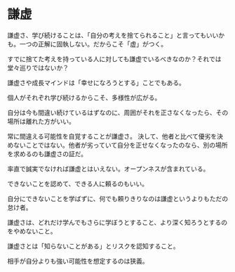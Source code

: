 # 謙虚

謙虚さ、学び続けることは、「自分の考えを捨てられること」と言ってもいいかも。一つの正解に固執しない。だからこそ「虚」がつく。

すでに捨てた考えを持っている人に対しても謙虚でいるべきなのか？それでは堂々巡りではないか？

謙虚さや成長マインドは「幸せになろうとする」ことでもある。

個人がそれぞれ学び続けるからこそ、多様性が広がる。

自分は今も間違い続けているはずなのに、周囲がそれを正さなくなったら、その場所は離れた方がいい。

常に間違える可能性を自覚することが謙虚さ。
決して、他者と比べて優劣を決めないことではない。他者が劣っていて自分を正せなくなったのなら、別の場所を求めるのも謙虚さの証だ。

率直で誠実でなければ謙虚とはいえない。オープンネスが含まれている。

できないことを認めて、できる人に頼るのもいい。

自分にできないことを学ばずに、何でも頼りきりなのは謙虚というよりもただの怠け者。

謙虚さは、どれだけ学んでもさらに学ぼうとすること、より深く知ろうとするのをやめないこと。

謙虚さとは「知らないことがある」とリスクを認知すること。

相手が自分よりも強い可能性を想定するのは狭義。
